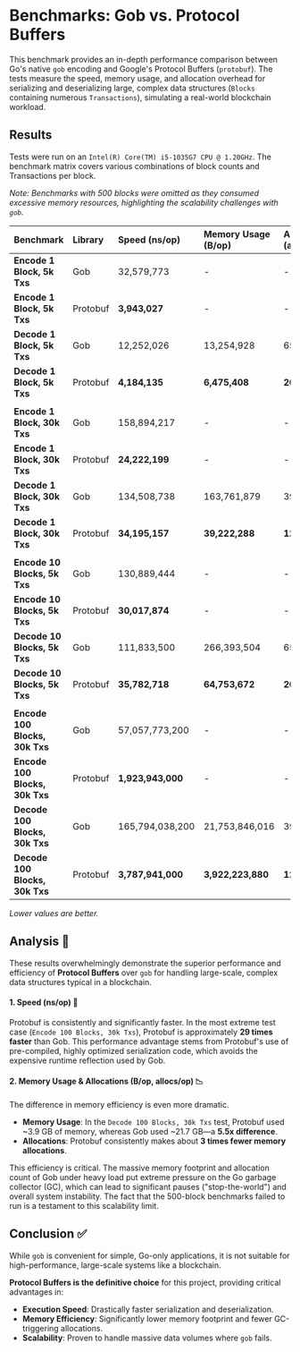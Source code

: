 # Benchmarks: Gob vs. Protocol Buffers

This benchmark provides an in-depth performance comparison between Go's native `gob` encoding and Google's Protocol Buffers (`protobuf`). The tests measure the speed, memory usage, and allocation overhead for serializing and deserializing large, complex data structures (`Blocks` containing numerous `Transactions`), simulating a real-world blockchain workload.

## Results

Tests were run on an `Intel(R) Core(TM) i5-1035G7 CPU @ 1.20GHz`. The benchmark matrix covers various combinations of block counts and Transactions per block.

*Note: Benchmarks with 500 blocks were omitted as they consumed excessive memory resources, highlighting the scalability challenges with `gob`.*

| Benchmark                      | Library  | Speed (ns/op)     | Memory Usage (B/op) | Allocations (allocs/op) |
|:-------------------------------|:---------|:------------------|:--------------------|:------------------------|
| **Encode 1 Block, 5k Txs**     | Gob      | 32,579,773        | -                   | -                       |
| **Encode 1 Block, 5k Txs**     | Protobuf | **3,943,027**     | -                   | -                       |
| **Decode 1 Block, 5k Txs**     | Gob      | 12,252,026        | 13,254,928          | 65,353                  |
| **Decode 1 Block, 5k Txs**     | Protobuf | **4,184,135**     | **6,475,408**       | **20,027**              |
|                                |          |                   |                     |                         |
| **Encode 1 Block, 30k Txs**    | Gob      | 158,894,217       | -                   | -                       |
| **Encode 1 Block, 30k Txs**    | Protobuf | **24,222,199**    | -                   | -                       |
| **Decode 1 Block, 30k Txs**    | Gob      | 134,508,738       | 163,761,879         | 390,357                 |
| **Decode 1 Block, 30k Txs**    | Protobuf | **34,195,157**    | **39,222,288**      | **120,034**             |
|                                |          |                   |                     |                         |
| **Encode 10 Blocks, 5k Txs**   | Gob      | 130,889,444       | -                   | -                       |
| **Encode 10 Blocks, 5k Txs**   | Protobuf | **30,017,874**    | -                   | -                       |
| **Decode 10 Blocks, 5k Txs**   | Gob      | 111,833,500       | 266,393,504         | 650,520                 |
| **Decode 10 Blocks, 5k Txs**   | Protobuf | **35,782,718**    | **64,753,672**      | **200,256**             |
|                                |          |                   |                     |                         |
| **Encode 100 Blocks, 30k Txs** | Gob      | 57,057,773,200    | -                   | -                       |
| **Encode 100 Blocks, 30k Txs** | Protobuf | **1,923,943,000** | -                   | -                       |
| **Decode 100 Blocks, 30k Txs** | Gob      | 165,794,038,200   | 21,753,846,016      | 39,002,162              |
| **Decode 100 Blocks, 30k Txs** | Protobuf | **3,787,941,000** | **3,922,223,880**   | **12,003,211**          |

*Lower values are better.*

## Analysis 🧐

These results overwhelmingly demonstrate the superior performance and efficiency of **Protocol Buffers** over `gob` for handling large-scale, complex data structures typical in a blockchain.

#### 1. Speed (ns/op) 🚀

Protobuf is consistently and significantly faster. In the most extreme test case (`Encode 100 Blocks, 30k Txs`), Protobuf is approximately **29 times faster** than Gob. This performance advantage stems from Protobuf's use of pre-compiled, highly optimized serialization code, which avoids the expensive runtime reflection used by Gob.

#### 2. Memory Usage & Allocations (B/op, allocs/op) 📉

The difference in memory efficiency is even more dramatic.
-   **Memory Usage**: In the `Decode 100 Blocks, 30k Txs` test, Protobuf used ~3.9 GB of memory, whereas Gob used ~21.7 GB—a **5.5x difference**.
-   **Allocations**: Protobuf consistently makes about **3 times fewer memory allocations**.

This efficiency is critical. The massive memory footprint and allocation count of Gob under heavy load put extreme pressure on the Go garbage collector (GC), which can lead to significant pauses ("stop-the-world") and overall system instability. The fact that the 500-block benchmarks failed to run is a testament to this scalability limit.

## Conclusion ✅

While `gob` is convenient for simple, Go-only applications, it is not suitable for high-performance, large-scale systems like a blockchain.

**Protocol Buffers is the definitive choice** for this project, providing critical advantages in:
-   **Execution Speed**: Drastically faster serialization and deserialization.
-   **Memory Efficiency**: Significantly lower memory footprint and fewer GC-triggering allocations.
-   **Scalability**: Proven to handle massive data volumes where `gob` fails.